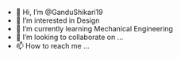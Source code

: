 - 👋 Hi, I’m @GanduShikari19
- 👀 I’m interested in Design
- 🌱 I’m currently learning Mechanical Engineering
- 💞️ I’m looking to collaborate on ...
- 📫 How to reach me ...

<!---
GanduShikari19/GanduShikari19 is a ✨ special ✨ repository because its `README.md` (this file) appears on your GitHub profile.
You can click the Preview link to take a look at your changes.
--->

